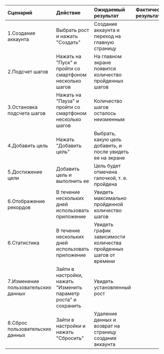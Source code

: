 |Сценарий|Действие|Ожидаемый результат|Фактический результат| Оценка|
|:---|:---|:---|:---|:---|
|1.Создание аккаунта| Выбрать рост и нажать "Создать"|Создание аккаунта и переход на главную страницу|||
|2.Подсчет шагов| Нажать на "Пуск" и пройти со смартфоном несколько шагов|На главном экране появится количество пройденных шагов|||
|3.Остановка подсчета шагов| Нажать на "Пауза" и пройти со смартфоном несколько шагов| Количество шагов осталось неизменным|||
|4.Добавить цель| Нажать "Добавить цель"| Выбрать, какую цель добавить, и после увидеть ее на экране|||
|5.Достижение цели| Добавить цель и выполнить ее| Цель будет отмечена галочкой, т. е. пройдена|||
|6.Отображение рекордов| В течение нескольких дней использовать приложение| Увидеть максимально пройденной количество шагов|||
|6.Статистика| В течение нескольких дней использовать приложение| Увидеть график зависимости количества пройденных шагов от времени|||
|7.Изменение пользовательских данных| Зайти в настройки, нажать "Изменить параметр роста" и сохранить| Увидеть установленный рост|||
|8.Сброс пользовательских данных| Зайти в настройки и нажать "Сбросить"| Удаление данных и возврат на страницу создания аккаунта|||
